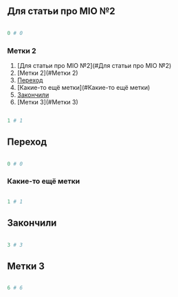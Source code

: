 ## Для статьи про MIO №2

```perl

0 # 0

```

### Метки 2
1. [Для статьи про MIO №2](#Для статьи про MIO №2)
1. [Метки 2](#Метки 2)
1. [Переход](#Переход)
1. [Какие-то ещё метки](#Какие-то ещё метки)
1. [Закончили](#Закончили)
1. [Метки 3](#Метки 3)

```perl

1 # 1

```

## Переход

```perl

0 # 0

```

### Какие-то ещё метки

```perl

1 # 1

```

## Закончили

```perl

3 # 3

```

## Метки 3

```perl

6 # 6